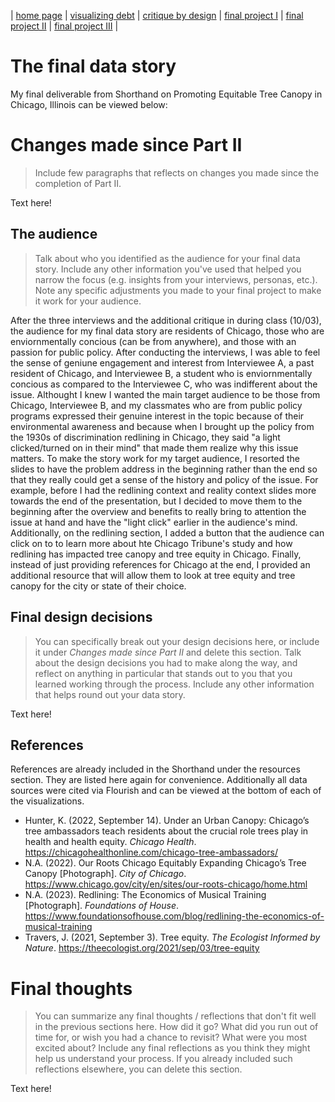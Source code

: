 | [home page](https://kavenir.github.io/kavenir-tswd-portfolio/) | [visualizing debt](https://kavenir.github.io/kavenir-tswd-portfolio/visualizing-government-debt.html) | [critique by design](https://kavenir.github.io/kavenir-tswd-portfolio/critique-by-design.html) | [final project I](https://kavenir.github.io/kavenir-tswd-portfolio/final-project-part-one.html) | [final project II](https://kavenir.github.io/kavenir-tswd-portfolio/final-project-part-two.html) | [final project III](https://kavenir.github.io/kavenir-tswd-portfolio/final-project-part-three.html) |

# The final data story

My final deliverable from Shorthand on Promoting Equitable Tree Canopy in Chicago, Illinois can be viewed below:

<script src="https://carnegiemellon.shorthandstories.com/promoting-tree-canopy-and-tree-equity-in-chicago/embed.js"></script>

# Changes made since Part II
> Include few paragraphs that reflects on changes you made since the completion of Part II. 

Text here!

## The audience
> Talk about who you identified as the audience for your final data story.  Include any other information you've used that helped you narrow the focus (e.g. insights from your interviews, personas, etc.).  Note any specific adjustments you made to your final project to make it work for your audience.

After the three interviews and the additional critique in during class (10/03), the audience for my final data story are residents of Chicago, those who are enviornmentally concious (can be from anywhere), and those with an passion for public policy. After conducting the interviews, I was able to feel the sense of geniune engagement and interest from Interviewee A, a past resident of Chicago, and Interviewee B, a student who is enviornmentally concious as compared to the Interviewee C, who was indifferent about the issue. Althought I knew I wanted the main target audience to be those from Chicago, Interviewee B, and my classmates who are from public policy programs expressed their genuine interest in the topic because of their environmental awareness and because when I brought up the policy from the 1930s of discrimination redlining in Chicago, they said "a light clicked/turned on in their mind" that made them realize why this issue matters. To make the story work for my target audience, I resorted the slides to have the problem address in the beginning rather than the end so that they really could get a sense of the history and policy of the issue. For example, before I had the redlining context and reality context slides more towards the end of the presentation, but I decided to move them to the beginning after the overview and benefits to really bring to attention the issue at hand and have the "light click" earlier in the audience's mind. Additionally, on the redlining section, I added a button that the audience can click on to to learn more about hte Chicago Tribune's study and how redlining has impacted tree canopy and tree equity in Chicago. Finally, instead of just providing references for Chicago at the end, I provided an additional resource that will allow them to look at tree equity and tree canopy for the city or state of their choice. 

## Final design decisions
> You can specifically break out your design decisions here, or include it under *Changes made since Part II* and delete this section. Talk about the design decisions you had to make along the way, and reflect on anything in particular that stands out to you that you learned working through the process.  Include any other information that helps round out your data story. 

Text here!

## References
References are already included in the Shorthand under the resources section. They are listed here again for convenience. Additionally all data sources were cited via Flourish and can be viewed at the bottom of each of the visualizations. 

- Hunter, K. (2022, September 14). Under an Urban Canopy: Chicago’s tree ambassadors teach residents about the crucial role trees play in health and health equity. _Chicago Health_. https://chicagohealthonline.com/chicago-tree-ambassadors/
- N.A. (2022). Our Roots Chicago Equitably Expanding Chicago’s Tree Canopy [Photograph]. _City of Chicago_. https://www.chicago.gov/city/en/sites/our-roots-chicago/home.html
- N.A. (2023). Redlining: The Economics of Musical Training [Photograph]. _Foundations of House_. https://www.foundationsofhouse.com/blog/redlining-the-economics-of-musical-training
- Travers, J. (2021, September 3). Tree equity. _The Ecologist Informed by Nature_. https://theecologist.org/2021/sep/03/tree-equity

# Final thoughts
> You can summarize any final thoughts / reflections that don't fit well in the previous sections here.  How did it go?  What did you run out of time for, or wish you had a chance to revisit?  What were you most excited about?  Include any final reflections as you think they might help us understand your process.  If you already included such reflections elsewhere, you can delete this section. 

Text here!
